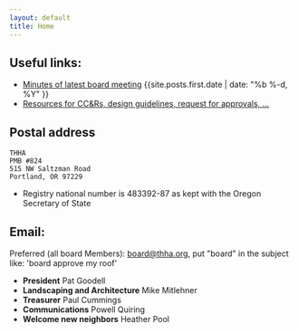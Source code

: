 ```yaml
---
layout: default
title: Home
---
```

## Useful links:
* [Minutes of latest board meeting]({{site.posts.first.url}}) {{site.posts.first.date | date: "%b %-d, %Y" }}
* [Resources for CC&Rs, design guidelines, request for approvals, ...](/resources/)

## Postal address

    THHA
    PMB #824
    515 NW Saltzman Road
    Portland, OR 97229

* Registry national number is 483392-87 as kept with the Oregon Secretary of State

## Email:
Preferred (all board Members): board@thha.org, put "board" in the subject like: 'board approve my roof'

* **President** Pat Goodell
* **Landscaping and Architecture** Mike Mitlehner
* **Treasurer** Paul Cummings
* **Communications** Powell Quiring
* **Welcome new neighbors** Heather Pool
